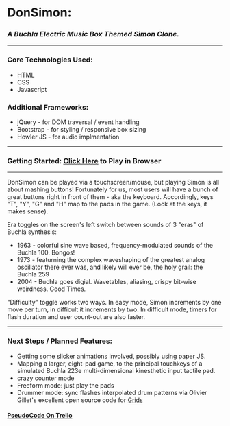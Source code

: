 # DonSimon: 
### *A Buchla Electric Music Box Themed Simon Clone.*
---
### Core Technologies Used:
- HTML
- CSS
- Javascript

### Additional Frameworks:
- jQuery - for DOM traversal / event handling
- Bootstrap - for styling / responsive box sizing
- Howler JS - for audio implmentation
----
### Getting Started: [Click Here](https://livefreela.github.io/DonSimon) to Play in Browser
----

DonSimon can be played via a touchscreen/mouse, but playing Simon is all about mashing buttons!  Fortunately for us, most users will have a bunch of great buttons right in front of them - aka the keyboard.  Accordingly, keys "T", "Y", "G" and "H" map to the pads in the game.  (Look at the keys, it makes sense).

Era toggles on the screen's left switch between sounds of 3 "eras" of Buchla synthesis:
- 1963 -  colorful sine wave based, frequency-modulated sounds of the Buchla 100.  Bongos!  
- 1973 - featurning the complex waveshaping of the greatest analog oscillator there ever was, and likely will ever be, the holy grail: the Buchla 259
- 2004 - Buchla goes digial.  Wavetables, aliasing, crispy bit-wise weirdness.  Good Times.

"Difficulty" toggle works two ways.  In easy mode, Simon increments by one move per turn, in difficult it increments by two.  In difficult mode, timers for flash duration and user count-out are also faster.

----
### Next Steps / Planned Features:
- Getting some slicker animations involved, possibly using paper JS.
- Mapping a larger, eight-pad game, to the principal touchkeys of a simulated Buchla 223e multi-dimensional   kinesthetic input tactile pad.
- crazy counter mode
- Freeform mode: just play the pads
- Drummer mode: sync flashes interpolated drum patterns via Olivier Gillet's excellent open source code for [Grids](https://github.com/pichenettes/eurorack/tree/master/grids)

#### [PseudoCode On Trello](https://trello.com/b/zKBZG8Tr/don-simon-project)